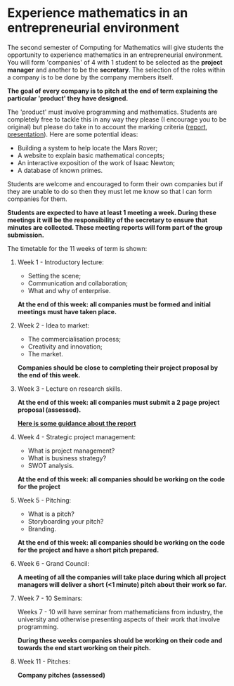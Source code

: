 # Experience mathematics in an entrepreneurial environment

The second semester of Computing for Mathematics will give students the opportunity to experience mathematics in an entrepreneurial environment. You will form 'companies' of 4 with 1 student to be selected as the **project manager** and another to be the **secretary**. The selection of the roles within a company is to be done by the company members itself.

**The goal of every company is to pitch at the end of term explaining the particular 'product' they have designed.**

The 'product' must involve programming and mathematics. Students are completely free to tackle this in any way they please (I encourage you to be original) but please do take in to account the marking criteria ([report](./project_report_criteria_ma1003.pdf), [presentation](./presentation_criteria_ma1003.pdf)). Here are some potential ideas:

- Building a system to help locate the Mars Rover;
- A website to explain basic mathematical concepts;
- An interactive exposition of the work of Isaac Newton;
- A database of known primes.

Students are welcome and encouraged to form their own companies but if they are unable to do so then they must let me know so that I can form companies for them.

**Students are expected to have at least 1 meeting a week. During these meetings it will be the responsibility of the secretary to ensure that minutes are collected. These meeting reports will form part of the group submission.**

The timetable for the 11 weeks of term is shown:

1. Week 1 - Introductory lecture:

    - Setting the scene;
    - Communication and collaboration;
    - What and why of enterprise.

    **At the end of this week: all companies must be formed and initial meetings must have taken place.**

2. Week 2 - Idea to market:

    - The commercialisation process;
    - Creativity and innovation;
    - The market.

    **Companies should be close to completing their project proposal by the end of this week.**

3. Week 3 - Lecture on research skills.

    **At the end of this week: all companies must submit a 2 page project proposal (assessed).**

    **[Here is some guidance about the report](./projectreportguidance.html)**

4. Week 4 - Strategic project management:

    - What is project management?
    - What is business strategy?
    - SWOT analysis.

    **At the end of this week: all companies should be working on the code for the project**

5. Week 5 - Pitching:

    - What is a pitch?
    - Storyboarding your pitch?
    - Branding.

    **At the end of this week: all companies should be working on the code for the project and have a short pitch prepared.**

6. Week 6 - Grand Council:

    **A meeting of all the companies will take place during which all project managers will deliver a short (<1 minute) pitch about their work so far.**

7. Week 7 - 10 Seminars:

    Weeks 7 - 10 will have seminar from mathematicians from industry, the university and otherwise presenting aspects of their work that involve programming.

    **During these weeks companies should be working on their code and towards the end start working on their pitch.**

8. Week 11 - Pitches:

    **Company pitches (assessed)**
